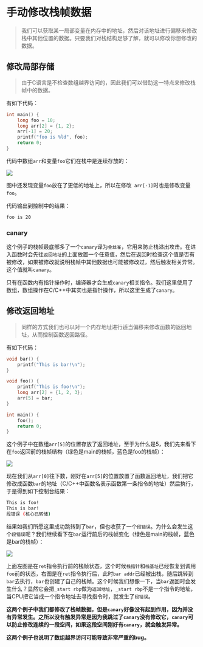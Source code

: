 # 手动修改栈帧数据

> 我们可以获取某一局部变量在内存中的地址，然后对该地址进行偏移来修改栈中其他位置的数据。只要我们对栈结构足够了解，就可以修改你想修改的数据。



## 修改局部存储

> 由于C语言是不检查数组越界访问的，因此我们可以借助这一特点来修改栈帧中的数据。



有如下代码：

```c
int main() {
    long foo = 10;
    long arr[2] = {1, 2};
    arr[-1] = 20;
    printf("foo is %ld", foo);
    return 0;
}
```

代码中数组`arr`和变量`foo`它们在栈中是连续存放的：

![](https://image.coder.cat/stack30.png)

图中还发现变量`foo`放在了更低的地址上，所以在修改` arr[-1]`时也是修改变量`foo`。

代码输出到控制中的结果：

```bash
foo is 20
```



### canary

这个例子的栈帧最底部多了一个`canary`译为`金丝雀`，它用来防止栈溢出攻击。在进入函数时会先往`返回地址`的上面放置一个任意值，然后在返回时检查这个值是否有被修改，如果被修改就说明栈帧中其他数据也可能被修改过，然后触发相关异常。这个值就叫`canary`。

只有在函数内有指针操作时，编译器才会生成`canary`相关指令。我们这里使用了数组，数组操作在C/C++中其实也是指针操作，所以这里生成了`canary`。



## 修改返回地址

> 同样的方式我们也可以对一个内存地址进行适当偏移来修改函数的返回地址，从而控制函数返回路径。



有如下代码：

```c
void bar() {
    printf("This is bar!\n");
}

void foo() {
    printf("This is foo!\n");
    long arr[2] = {1, 2, 3};
    arr[5] = bar;
}

int main() {
    foo();
    return 0;
}    
```

这个例子中在数组`arr[5]`的位置存放了返回地址，至于为什么是5，我们先来看下在`foo`返回前的栈帧结构（绿色是main的栈帧，蓝色是foo的栈帧）：

![](https://image.coder.cat/stack31.png)

现在我们从`arr[0]`往下数，刚好在`arr[5]`的位置放置了函数返回地址，我们把它修改成函数`bar`的地址（C/C++中函数名表示函数第一条指令的地址）然后执行，于是得到如下控制台结果：

```bash
This is foo!
This is bar!
段错误 (核心已转储)
```

结果如我们所愿这里成功跳转到了`bar`，但也收获了一个`段错误`。为什么会发生这个`段错误`呢？我们继续看下在`bar`运行前后的栈帧变化（绿色是main的栈帧，蓝色是bar的栈帧）：

![](https://image.coder.cat/stack32.png)



上面左图是在`ret`指令执行前的栈帧状态，这个时候`栈指针`和`栈基址`已经恢复到调用`foo`前的状态，右图是在`ret`指令执行后，此时`bar addr`已经被出栈，随后跳转到`bar`去执行，`bar`也创建了自己的栈帧。这个时候我们想像一下，当`bar`返回时会发生什么？显然它会把`_start rbp`做为`返回地址`，`_start rbp`不是一个指令的地址，当CPU把它当成一个指令地址去寻找指令时，就发生了`段错误`。



**这两个例子中我们都修改了栈帧数据，但是`canary`好像没有起到作用，因为并没有异常发生。之所以没有触发异常是因为我跳过了`canary`没有修改它，`canary`可以防止修改连续的一段空间，如果这段空间刚好有`canary`，就会触发异常。**



**这两个例子也说明了数组越界访问可能导致非常严重的bug。**


